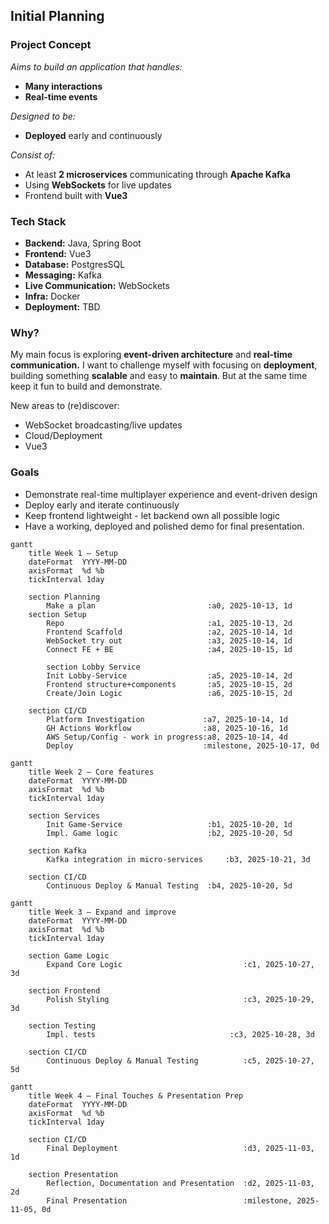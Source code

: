 ## Initial Planning

### Project Concept

*Aims to build an application that handles:*
 - **Many interactions**
 - **Real-time events**

*Designed to be:*
 - **Deployed** early and continuously

*Consist of:*
- At least **2 microservices** communicating through **Apache Kafka**
- Using **WebSockets** for live updates
- Frontend built with **Vue3**

### Tech Stack

- **Backend:** Java, Spring Boot
- **Frontend:** Vue3
- **Database:** PostgresSQL
- **Messaging:** Kafka
- **Live Communication:** WebSockets
- **Infra:** Docker
- **Deployment:** TBD

### Why?

My main focus is exploring **event-driven architecture** and **real-time communication.**
I want to challenge myself with focusing on **deployment**, building something **scalable** and easy to **maintain**. But at the same time keep it fun to build and demonstrate.

New areas to (re)discover:

- WebSocket broadcasting/live updates
- Cloud/Deployment
- Vue3

### Goals

- Demonstrate real-time multiplayer experience and event-driven design
- Deploy early and iterate continuously
- Keep frontend lightweight - let backend own all possible logic
- Have a working, deployed and polished demo for final presentation.

```mermaid
gantt
    title Week 1 – Setup
    dateFormat  YYYY-MM-DD
    axisFormat  %d %b
    tickInterval 1day

    section Planning
        Make a plan                         :a0, 2025-10-13, 1d
    section Setup
        Repo                                :a1, 2025-10-13, 2d
        Frontend Scaffold                   :a2, 2025-10-14, 1d
        WebSocket try out                   :a3, 2025-10-14, 1d
        Connect FE + BE                     :a4, 2025-10-15, 1d
        
        section Lobby Service
        Init Lobby-Service                  :a5, 2025-10-14, 2d
        Frontend structure+components       :a5, 2025-10-15, 2d
        Create/Join Logic                   :a6, 2025-10-15, 2d

    section CI/CD
        Platform Investigation             :a7, 2025-10-14, 1d
        GH Actions Workflow                :a8, 2025-10-16, 1d
        AWS Setup/Config - work in progress:a8, 2025-10-14, 4d
        Deploy                             :milestone, 2025-10-17, 0d
```
```mermaid
gantt
    title Week 2 – Core features
    dateFormat  YYYY-MM-DD
    axisFormat  %d %b
    tickInterval 1day

    section Services
        Init Game-Service                   :b1, 2025-10-20, 1d
        Impl. Game logic                    :b2, 2025-10-20, 5d

    section Kafka
        Kafka integration in micro-services     :b3, 2025-10-21, 3d

    section CI/CD
        Continuous Deploy & Manual Testing  :b4, 2025-10-20, 5d

```
```mermaid
gantt
    title Week 3 – Expand and improve
    dateFormat  YYYY-MM-DD
    axisFormat  %d %b
    tickInterval 1day

    section Game Logic
        Expand Core Logic                           :c1, 2025-10-27, 3d

    section Frontend
        Polish Styling                              :c3, 2025-10-29, 3d
        
    section Testing
        Impl. tests                              :c3, 2025-10-28, 3d

    section CI/CD
        Continuous Deploy & Manual Testing          :c5, 2025-10-27, 5d
```

```mermaid
gantt
    title Week 4 – Final Touches & Presentation Prep
    dateFormat  YYYY-MM-DD
    axisFormat  %d %b
    tickInterval 1day
        
    section CI/CD
        Final Deployment                            :d3, 2025-11-03, 1d

    section Presentation
        Reflection, Documentation and Presentation  :d2, 2025-11-03, 2d
        Final Presentation                          :milestone, 2025-11-05, 0d
```
